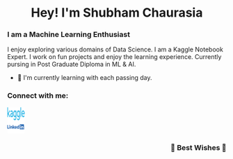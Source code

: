 

<!--
### Hi there 👋
**zyper26/zyper26** is a ✨ _special_ ✨ repository because its `README.md` (this file) appears on your GitHub profile.

Here are some ideas to get you started:

- 🔭 I’m currently working on ...
- 🌱 I’m currently learning ...
- 👯 I’m looking to collaborate on ...
- 🤔 I’m looking for help with ...
- 💬 Ask me about ...
- 📫 How to reach me: ...
- 😄 Pronouns: ...
- ⚡ Fun fact: ...
-->

<h1 align="center">Hey! I'm Shubham Chaurasia</h1>

### I am a Machine Learning Enthusiast
I enjoy exploring various domains of Data Science. I am a Kaggle Notebook Expert. I work on fun projects and enjoy the learning experience. Currently pursing in Post Graduate Diploma in ML & AI. 
 - 🌱 I'm currently learning with each passing day.

### Connect with me:

<a href="https://www.kaggle.com/zyper26" target="blank"><img align="center" src="https://github.com/zyper26/zyper26/blob/main/Kaggle_logo.png?raw=true" alt="Kaggle" height="30" width="40" /></a> <br/>
<a href="https://www.linkedin.com/in/shubham-chaurasia-67756b99/" target="blank"><img align="center" src="https://github.com/zyper26/zyper26/blob/main/Linkedin-Logo.png?raw=true" alt="LinkedIn" height="30" width="40" /></a>


<h3 align="right">🌈 Best Wishes 🌈</h3>
